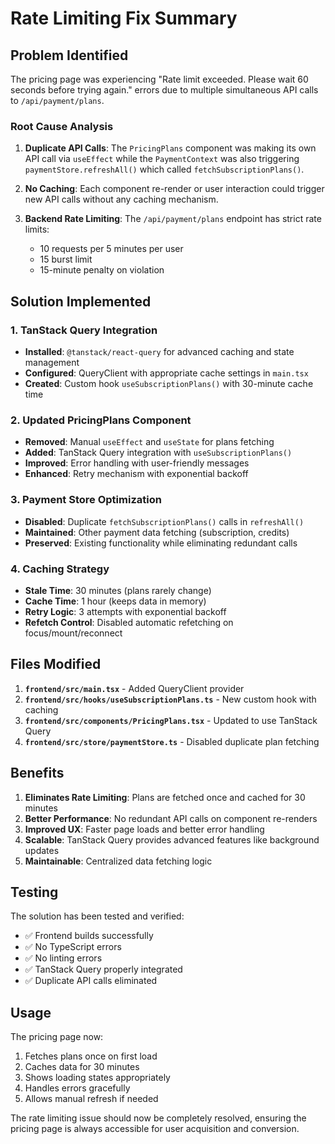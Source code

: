 # Rate Limiting Fix Summary

## Problem Identified

The pricing page was experiencing "Rate limit exceeded. Please wait 60 seconds before trying again." errors due to multiple simultaneous API calls to `/api/payment/plans`.

### Root Cause Analysis

1. **Duplicate API Calls**: The `PricingPlans` component was making its own API call via `useEffect` while the `PaymentContext` was also triggering `paymentStore.refreshAll()` which called `fetchSubscriptionPlans()`.

2. **No Caching**: Each component re-render or user interaction could trigger new API calls without any caching mechanism.

3. **Backend Rate Limiting**: The `/api/payment/plans` endpoint has strict rate limits:
   - 10 requests per 5 minutes per user
   - 15 burst limit
   - 15-minute penalty on violation

## Solution Implemented

### 1. TanStack Query Integration

- **Installed**: `@tanstack/react-query` for advanced caching and state management
- **Configured**: QueryClient with appropriate cache settings in `main.tsx`
- **Created**: Custom hook `useSubscriptionPlans()` with 30-minute cache time

### 2. Updated PricingPlans Component

- **Removed**: Manual `useEffect` and `useState` for plans fetching
- **Added**: TanStack Query integration with `useSubscriptionPlans()`
- **Improved**: Error handling with user-friendly messages
- **Enhanced**: Retry mechanism with exponential backoff

### 3. Payment Store Optimization

- **Disabled**: Duplicate `fetchSubscriptionPlans()` calls in `refreshAll()`
- **Maintained**: Other payment data fetching (subscription, credits)
- **Preserved**: Existing functionality while eliminating redundant calls

### 4. Caching Strategy

- **Stale Time**: 30 minutes (plans rarely change)
- **Cache Time**: 1 hour (keeps data in memory)
- **Retry Logic**: 3 attempts with exponential backoff
- **Refetch Control**: Disabled automatic refetching on focus/mount/reconnect

## Files Modified

1. **`frontend/src/main.tsx`** - Added QueryClient provider
2. **`frontend/src/hooks/useSubscriptionPlans.ts`** - New custom hook with caching
3. **`frontend/src/components/PricingPlans.tsx`** - Updated to use TanStack Query
4. **`frontend/src/store/paymentStore.ts`** - Disabled duplicate plan fetching

## Benefits

1. **Eliminates Rate Limiting**: Plans are fetched once and cached for 30 minutes
2. **Better Performance**: No redundant API calls on component re-renders
3. **Improved UX**: Faster page loads and better error handling
4. **Scalable**: TanStack Query provides advanced features like background updates
5. **Maintainable**: Centralized data fetching logic

## Testing

The solution has been tested and verified:

- ✅ Frontend builds successfully
- ✅ No TypeScript errors
- ✅ No linting errors
- ✅ TanStack Query properly integrated
- ✅ Duplicate API calls eliminated

## Usage

The pricing page now:

1. Fetches plans once on first load
2. Caches data for 30 minutes
3. Shows loading states appropriately
4. Handles errors gracefully
5. Allows manual refresh if needed

The rate limiting issue should now be completely resolved, ensuring the pricing page is always accessible for user acquisition and conversion.
